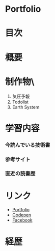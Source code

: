 # Portfolio

# 目次

# 概要

# 制作物\
1. 気圧予報
2. Todolist
3. Earth System

# 学習内容
### 今読んでいる技術書

### 参考サイト

### 直近の読書歴

# リンク
- [Portfolio](http://whitehead.php.xdomain.jp/)
- [Codepen](https://codepen.io/luckwell/details/ExyzNLM)
- [Facebook](https://www.facebook.com/tomoki.yoshii.5/)

# 経歴

